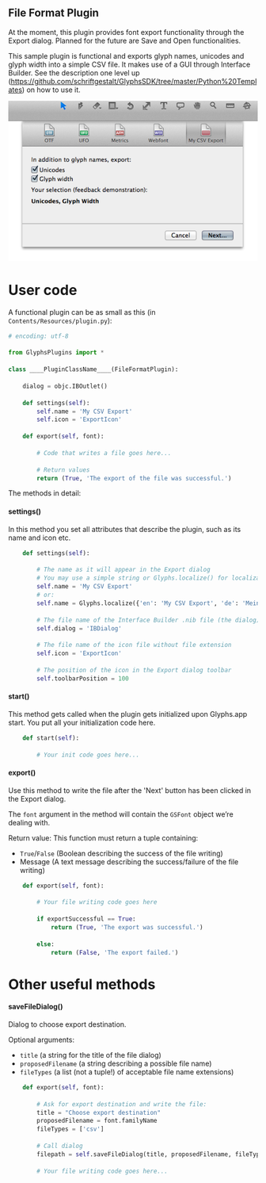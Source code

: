 ## File Format Plugin

At the moment, this plugin provides font export functionality through the Export dialog.
Planned for the future are Save and Open functionalities.

This sample plugin is functional and exports glyph names, unicodes and glyph width into a simple CSV file.
It makes use of a GUI through Interface Builder. See the description one level up (https://github.com/schriftgestalt/GlyphsSDK/tree/master/Python%20Templates) on how to use it.

![](../_Readme_Images/exportdialog.png)

# User code

A functional plugin can be as small as this (in `Contents/Resources/plugin.py`):

```python
# encoding: utf-8

from GlyphsPlugins import *

class ____PluginClassName____(FileFormatPlugin):
	
	dialog = objc.IBOutlet()

	def settings(self):
		self.name = 'My CSV Export'
		self.icon = 'ExportIcon'

	def export(self, font):

		# Code that writes a file goes here...

		# Return values
		return (True, 'The export of the file was successful.')
```

The methods in detail:

#### settings()

In this method you set all attributes that describe the plugin, such as its name and icon etc.


```python
	def settings(self):

		# The name as it will appear in the Export dialog
		# You may use a simple string or Glyphs.localize() for localizations (see http://docu.glyphsapp.com#localize)
		self.name = 'My CSV Export'
		# or:
		self.name = Glyphs.localize({'en': 'My CSV Export', 'de': 'Mein CSV-Export'})

		# The file name of the Interface Builder .nib file (the dialog) without file extension
		self.dialog = 'IBDialog'

		# The file name of the icon file without file extension
		self.icon = 'ExportIcon'

		# The position of the icon in the Export dialog toolbar
		self.toolbarPosition = 100
```

#### start()

This method gets called when the plugin gets initialized upon Glyphs.app start.
You put all your initialization code here.

```python
	def start(self):

		# Your init code goes here...
```

#### export()

Use this method to write the file after the 'Next' button has been clicked in the Export dialog.

The `font` argument in the method will contain the `GSFont` object we’re dealing with.

Return value:
This function must return a tuple containing:
- `True`/`False` (Boolean describing the success of the file writing)
- Message (A text message describing the success/failure of the file writing)

```python
	def export(self, font):

		# Your file writing code goes here

		if exportSuccessful == True:
			return (True, 'The export was successful.')
		
		else:
			return (False, 'The export failed.')
```


# Other useful methods

#### saveFileDialog()

Dialog to choose export destination.

Optional arguments:
- `title` (a string for the title of the file dialog)
- `proposedFilename` (a string describing a possible file name)
- `fileTypes` (a list (not a tuple!) of acceptable file name extensions)

```python
	def export(self, font):
	
		# Ask for export destination and write the file:
		title = "Choose export destination"
		proposedFilename = font.familyName
		fileTypes = ['csv']

		# Call dialog
		filepath = self.saveFileDialog(title, proposedFilename, fileTypes)
		
		# Your file writing code goes here...
```
